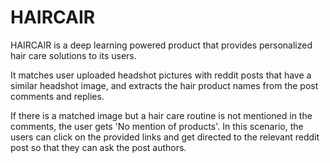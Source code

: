 # HAIRCAIR

HAIRCAIR is a deep learning powered product that provides personalized hair care solutions to its users. 

It matches user uploaded headshot pictures with reddit posts that have a similar headshot image, and extracts the hair product names from the post comments and replies. 

If there is a matched image but a hair care routine is not mentioned in the comments, the user gets 'No mention of products'. In this scenario, the users can click on the provided links and get directed to the relevant reddit post so that they can ask the post authors.


